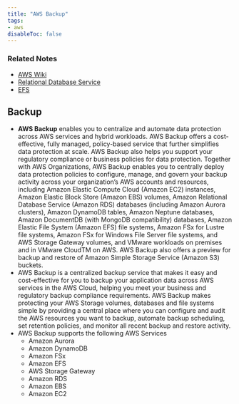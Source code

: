 ```yaml
---
title: "AWS Backup"
tags:
- aws
disableToc: false
---
```


### Related Notes
- [AWS Wiki](/notes/aws/aws-wiki.md)
- [Relational Database Service](/notes/aws/rds.md)
- [EFS](efs.md)

## **Backup**
- **AWS Backup** enables you to centralize and automate data protection across AWS services and hybrid workloads. AWS Backup offers a cost-effective, fully managed, policy-based service that further simplifies data protection at scale. AWS Backup also helps you support your regulatory compliance or business policies for data protection. Together with AWS Organizations, AWS Backup enables you to centrally deploy data protection policies to configure, manage, and govern your backup activity across your organization’s AWS accounts and resources, including Amazon Elastic Compute Cloud (Amazon EC2) instances, Amazon Elastic Block Store (Amazon EBS) volumes, Amazon Relational Database Service (Amazon RDS) databases (including Amazon Aurora clusters), Amazon DynamoDB tables, Amazon Neptune databases, Amazon DocumentDB (with MongoDB compatibility) databases, Amazon Elastic File System (Amazon EFS) file systems, Amazon FSx for Lustre file systems, Amazon FSx for Windows File Server file systems, and AWS Storage Gateway volumes, and VMware workloads on premises and in VMware CloudTM on AWS. AWS Backup also offers a preview for backup and restore of Amazon Simple Storage Service (Amazon S3) buckets.
- AWS Backup is a centralized backup service that makes it easy and cost-effective for you to backup your application data across AWS services in the AWS Cloud, helping you meet your business and regulatory backup compliance requirements. AWS Backup makes protecting your AWS Storage volumes, databases and file systems simple by providing a central place where you can configure and audit the AWS resources you want to backup, automate backup scheduling, set retention policies, and monitor all recent backup and restore activity.
- AWS Backup supports the following AWS Services
	- Amazon Aurora
	- Amazon DynamoDB
	- Amazon FSx
	- Amazon EFS
	- AWS Storage Gateway
	- Amazon RDS
	- Amazon EBS
	- Amazon EC2